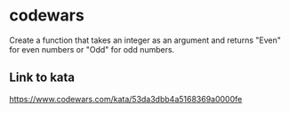 # codewars

Create a function that takes an integer as an argument and returns "Even" for even numbers or "Odd" for odd numbers.

## Link to kata
https://www.codewars.com/kata/53da3dbb4a5168369a0000fe